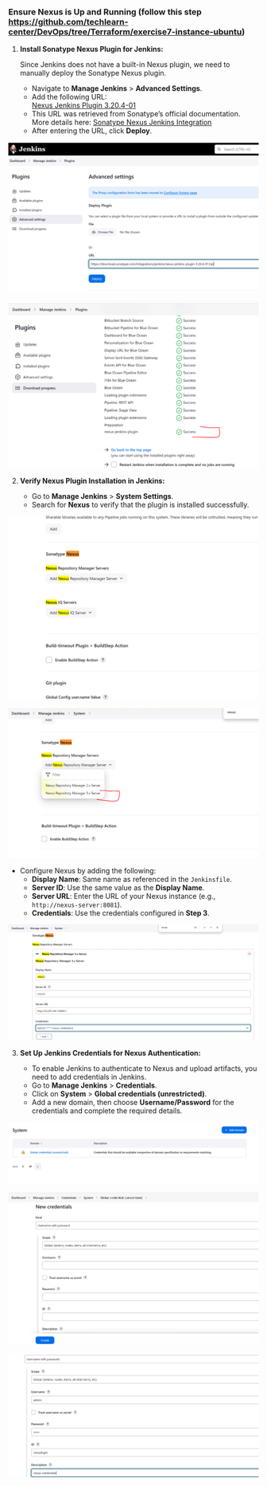 ### Ensure Nexus is Up and Running (follow this step https://github.com/techlearn-center/DevOps/tree/Terraform/exercise7-instance-ubuntu)

1. **Install Sonatype Nexus Plugin for Jenkins:**

   Since Jenkins does not have a built-in Nexus plugin, we need to manually deploy the Sonatype Nexus plugin.

   - Navigate to **Manage Jenkins** > **Advanced Settings**.
   - Add the following URL:  
     [Nexus Jenkins Plugin 3.20.4-01](https://download.sonatype.com/integrations/jenkins/nexus-jenkins-plugin-3.20.4-01.hpi)
   - This URL was retrieved from Sonatype’s official documentation.  
     More details here: [Sonatype Nexus Jenkins Integration](https://help.sonatype.com/en/sonatype-platform-plugin-for-jenkins.html)
   - After entering the URL, click **Deploy**.


 ![image info](./nexus-jenkins-installation.PNG)

![image info](./nexus-jenkins-plugin.PNG)



2. **Verify Nexus Plugin Installation in Jenkins:**

   - Go to **Manage Jenkins** > **System Settings**.
   - Search for **Nexus** to verify that the plugin is installed successfully.


![image info](./nexus-systems.PNG)


![image info](./nexus-systems2.PNG)

- Configure Nexus by adding the following:
     - **Display Name**: Same name as referenced in the `Jenkinsfile`.
     - **Server ID**: Use the same value as the **Display Name**.
     - **Server URL**: Enter the URL of your Nexus instance (e.g., `http://nexus-server:8081`).
     - **Credentials**: Use the credentials configured in **Step 3**.

![image info](./neus-jenkins-config.PNG)

3. **Set Up Jenkins Credentials for Nexus Authentication:**

   - To enable Jenkins to authenticate to Nexus and upload artifacts, you need to add credentials in Jenkins.
   - Go to **Manage Jenkins** > **Credentials**.
   - Click on **System** > **Global credentials (unrestricted)**.
   - Add a new domain, then choose **Username/Password** for the credentials and complete the required details.

![image info](./add-credential.PNG)

![image info](./add-credential2.PNG)

![image info](./add-cred3.PNG)
